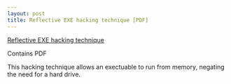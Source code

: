 ```yaml
---
layout: post
title: Reflective EXE hacking technique [PDF]
---
```


[Reflective EXE hacking technique](https://www.blackhat.com/docs/us-16/materials/us-16-Nipravsky-Certificate-Bypass-Hiding-And-Executing-Malware-From-A-Digitally-Signed-Executable-wp.pdf)

Contains PDF

This hacking technique allows an exectuable to run from memory, negating the need for a hard drive.
